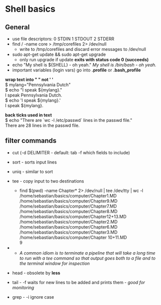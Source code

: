 # Shell basics

## General 
* use file descriptors: 0 STDIN 1 STDOUT 2 STDERR
* find / -name core > /tmp/corefiles 2> /dev/null
  * write to /tmp/corefiles and discard error messages to /dev/null
* sudo apt-get update && sudo apt-get upgrade
  * only run upgrade if update **exits with status code 0 (succeeds)**
* echo "My shell is ${SHELL} - oh yeah."
*My shell is /bin/bash - oh yeah.*
* important variables (login vars) go into **.profile** or **.bash_profile**

**wrap text into " " not ' '**  
    $ mylang="Pennsylvania Dutch"  
    $ echo "I speak ${mylang}."  
    I speak Pennsylvania Dutch.  
    $ echo 'I speak ${mylang}.'  
    I speak ${mylang}.  

**back ticks used in text**  
$ echo "There are \`wc -l /etc/passwd\` lines in the passwd file."  
There are 28 lines in the passwd file.  

## filter commands

* cut (-d DELIMITER - default: tab -f which fields to include)
* sort - sorts input lines
* uniq - similar to sort
* tee - copy input to two destinations
  * find $(pwd) -name Chapter\* 2> /dev/null | tee /dev/tty | wc -l  
    /home/sebastian/basics/computer/Chapter1.MD   
    /home/sebastian/basics/computer/Chapter9.MD  
    /home/sebastian/basics/computer/Chapter7.MD  
    /home/sebastian/basics/computer/Chapter8.MD  
    /home/sebastian/basics/computer/Chapter12+13.MD  
    /home/sebastian/basics/computer/Chapter2.MD  
    /home/sebastian/basics/computer/Chapter6.MD  
    /home/sebastian/basics/computer/Chapter3.MD  
    /home/sebastian/basics/computer/Chapter 10+11.MD  
    9  

* * *A common idiom is to terminate a pipeline that will take a long time to run with a
tee command so that output goes both to a file and to the terminal window for
inspection*

* head - obsolete by **less**
* tail - -f waits for new lines to be added and prints them - *good for monitoring*
* grep - -i ignore case